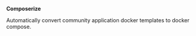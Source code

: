 **Composerize**

Automatically convert community application docker templates to docker compose.




